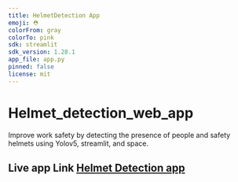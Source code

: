 ```yaml
---
title: HelmetDetection App
emoji: ⛑
colorFrom: gray
colorTo: pink
sdk: streamlit
sdk_version: 1.28.1
app_file: app.py
pinned: false
license: mit
---
```

# Helmet_detection_web_app
Improve work safety by detecting the presence of people and safety helmets using Yolov5, streamlit, and space.
## Live app Link [Helmet Detection app](https://huggingface.co/spaces/Sibaprasad/HelmetDetection-app)
